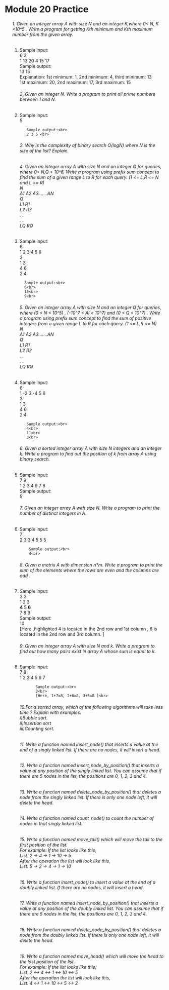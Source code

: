 <h1>Module 20 Practice</h1>
<ul>
<h6>1. Given an integer array A with size N and an integer K,where 0< N, K <10^5 . Write a program for getting Kth minimum and Kth maximum number from the given array.</h6>
<ol>
<li>
        Sample input:<br>
        6 3<br>
        1 13 20 4 15 17<br>
        Sample output:<br>
        13 15<br>
        Explanation: 1st minimum: 1, 2nd minimum: 4, third minimum: 13<br>
        1st maximum: 20, 2nd maximum: 17, 3rd maximum: 15<br>

</li>
<h6>2. Given an integer N. Write a program to print all prime numbers between 1 and N.</h6>
<li>
       Sample input:<br>
       5<br>

       Sample output:<br>
       2 3 5 <br>


</li>
<h6>3. Why is the complexity of binary search O(logN) where N is the size of the list? Explain.</h6>
<h6>4. Given an integer array A with size N and an integer Q for queries, where 0< N,Q < 10^6.
Write a program using prefix sum concept to find the sum of a given range L to R for each query. (1 <= L,R <= N and L <= R)<br>
N<br>
A1 A2 A3…….AN<br>
Q<br>
L1  R1<br>
L2  R2<br>
.    .<br>
.     .<br>
LQ  RQ<br>

</h6>
<li>
      Sample input:<br>
      6<br>
      1 2 3 4 5 6<br>
      3<br>
      1 3<br>
      4 6<br>
      2 4<br>

      Sample output:<br>
      6<br>
      15<br>
      9<br>
</li>
<h6>5. Given an integer array A with size N and an integer Q for queries, where
(0 <  N < 10^5) , (-10^7 < Ai  < 10^7) and (0 < Q < 10^7) .
Write a program using prefix sum concept to find the sum of positive integers from a given range L to R for each query. (1 <= L,R <= N)<br>
N<br>
A1 A2 A3…….AN<br>
Q<br>
L1  R1<br>
L2  R2<br>
.    .<br>
.     .<br>
LQ  RQ<br>
</h6>
<li>
       Sample input:<br>
       6<br>
       1 -2 3 -4 5 6<br>
       3<br>
       1 3<br>
       4 6<br>
       2 4<br>

       Sample output:<br>
       4<br>
       11<br>
       3<br>
</li>
<h6>6. Given a sorted integer array A with size N integers and an integer k. Write a program to find out the position of k from array A using binary search. 
</h6>
<li>
        Sample input:<br>
        7 9<br>
        1 2 3 4 9 7 8<br>
        Sample output:<br>
        5<br>
</li>
<h6>7. Given an integer array A with size N. Write a program to print the number of distinct integers in A.</h6>
<li>
        Sample input:<br>
        7<br>
        2 3 3 4 5 5 5 <br>

        Sample output:<br>
        4<br>
</li>
<h6>8. Given a matrix A with dimension n*m. Write a program to print the sum of the elements where the rows are even and the columns are odd .</h6>
<li>
          Sample input:<br>
          3 3<br>
          1 2 3<br>
          <b>4</b> 5 <b>6</b><br>
          7 8 9<br>
          Sample output:<br>
          10<br>
          [Here ,highlighted  4 is located in the 2nd row and 1st column , 6 is located in the 2nd row  and 3rd column. ]<br>
</li>
<h6>9. Given an integer array A with size N and k. Write a program to find out how many pairs exist in array A whose sum is equal to k.</h6>
<li>
           Sample input:<br>
           7 8<br>
           1 2 3 4 5 6 7<br>

           Sample output:<br>
           3<br>
           [Here, 1+7=8, 2+6=8, 3+5=8 ]<br>
</li>
<h6>10.For a sorted array, which of the following algorithms will take less time ? Explain with examples.<br>
  i)Bubble sort.<br>
  ii)Insertion sort<br>
 iii)Counting sort.<br>
 </h6>
 <h6>11. Write a function named insert_node() that inserts a value at the end of a singly linked list. If there are no nodes, it will insert a head.</h6>
 <h6>12. Write a function named insert_node_by_position() that inserts a value at any position of the singly linked list. You can assume that if there are 5 nodes in the list, the positions are 0, 1, 2, 3 and 4.</h6>
 <h6>13. Write a function named delete_node_by_position() that deletes a node from the singly linked list. If there is only one node left, it will delete the head.</h6>
 <h6>14. Write a function named count_node() to count the number of nodes in that singly linked list.</h6>
 <h6>15. Write a function named move_tail() which will move the tail to the first position of the list.<br>
         For example: If the list looks like this,<br>
         List: 2 -> 4 -> 1 -> 10 -> 5<br>
         After the operation the list will look like this,<br>
         List: 5 -> 2 -> 4 -> 1 -> 10<br>
</h6>
 <h6>16. Write a function insert_node() to insert a value at the end of a doubly linked list. If there are no nodes, it will insert a head.</h6>
 <h6>17. Write a function named insert_node_by_position() that inserts a value at any position of the doubly linked list. You can assume that if there are 5 nodes in the list, the positions are 0, 1, 2, 3 and 4.</h6>
 <h6>18. Write a function named delete_node_by_position() that deletes a node from the doubly linked list. If there is only one node left, it will delete the head.</h6>
 <h6>19. Write a function named move_head() which will move the head to the last position of the list.<br>
         For example: If the list looks like this,<br>
         List: 2 <-> 4 <-> 1 <-> 10 <-> 5<br>
         After the operation the list will look like this,<br>
         List: 4 <-> 1 <-> 10 <-> 5 <-> 2<br>
</h6>

</ol>

